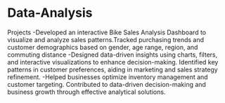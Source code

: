 # Data-Analysis
Projects
-Developed an interactive Bike Sales Analysis Dashboard to visualize and analyze sales patterns.Tracked purchasing trends and customer demographics based on gender, age range, region, and commuting distance 
-Designed data-driven insights using charts, filters, and interactive visualizations to enhance decision-making. Identified key patterns in customer preferences, aiding in marketing and sales strategy refinement.
-Helped businesses optimize inventory management and customer targeting. Contributed to data-driven decision-making and business growth through effective analytical solutions.
